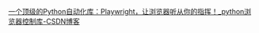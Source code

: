 [一个顶级的Python自动化库：Playwright，让浏览器听从你的指挥！_python浏览器控制库-CSDN博客](https://blog.csdn.net/AI_Green/article/details/137468143)